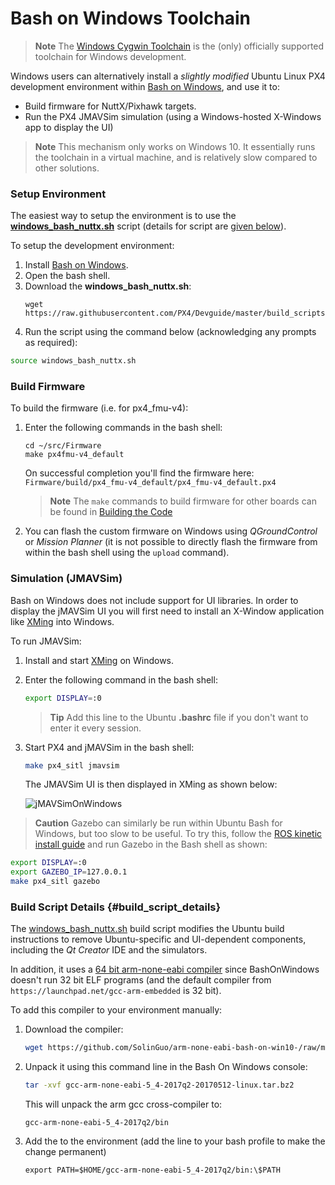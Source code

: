 # Bash on Windows Toolchain

> **Note** The [Windows Cygwin Toolchain](../setup/dev_env_windows_cygwin.md) is the (only) officially supported toolchain for Windows development.

Windows users can alternatively install a *slightly modified* Ubuntu Linux PX4 development environment within [Bash on Windows](https://github.com/Microsoft/BashOnWindows), and use it to:
* Build firmware for NuttX/Pixhawk targets. 
* Run the PX4 JMAVSim simulation (using a Windows-hosted X-Windows app to display the UI)

> **Note** This mechanism only works on Windows 10. It essentially runs the toolchain in a virtual machine, and is relatively slow compared to other solutions.


### Setup Environment

The easiest way to setup the environment is to use the <strong><a href="https://raw.githubusercontent.com/PX4/Devguide/master/build_scripts/windows_bash_nuttx.sh" target="_blank" download>windows_bash_nuttx.sh</a></strong> script (details for script are [given below](#build_script_details)).

To setup the development environment:
1. Install [Bash on Windows](https://github.com/Microsoft/BashOnWindows).
1. Open the bash shell. 
1. Download the **windows_bash_nuttx.sh**:
   ```
   wget https://raw.githubusercontent.com/PX4/Devguide/master/build_scripts/windows_bash_nuttx.sh
   ```
1. Run the script using the command below (acknowledging any prompts as required):
  ```sh
  source windows_bash_nuttx.sh
  ```
  
### Build Firmware

To build the firmware (i.e. for px4_fmu-v4):
1. Enter the following commands in the bash shell:
   ```
   cd ~/src/Firmware
   make px4fmu-v4_default
   ```
   On successful completion you'll find the firmware here: `Firmware/build/px4_fmu-v4_default/px4_fmu-v4_default.px4`
   
   > **Note** The `make` commands to build firmware for other boards can be found in [Building the Code](../setup/building_px4.md#nuttx--pixhawk-based-boards)
   
1. You can flash the custom firmware on Windows using *QGroundControl* or *Mission Planner* (it is not possible to directly flash the firmware from within the bash shell using the `upload` command).


### Simulation (JMAVSim)

Bash on Windows does not include support for UI libraries. In order to display the jMAVSim UI you will first need to install an X-Window application like [XMing](https://sourceforge.net/projects/xming/) into Windows.

To run JMAVSim:
1. Install and start [XMing](https://sourceforge.net/projects/xming/) on Windows.
1. Enter the following command in the bash shell:
   ```sh
   export DISPLAY=:0
   ```
   > **Tip** Add this line to the Ubuntu **.bashrc** file if you don't want to enter it every session.
1. Start PX4 and jMAVSim in the bash shell:
   ```sh
   make px4_sitl jmavsim
   ```
   The JMAVSim UI is then displayed in XMing as shown below:
   
   ![jMAVSimOnWindows](../../assets/simulation/JMAVSim_on_Windows.PNG)
   
> **Caution** Gazebo can similarly be run within Ubuntu Bash for Windows, but too slow to be useful. To try this, follow the [ROS kinetic install guide](http://wiki.ros.org/kinetic/Installation/Ubuntu) and run Gazebo in the Bash shell as shown:
  ```sh
  export DISPLAY=:0
  export GAZEBO_IP=127.0.0.1
  make px4_sitl gazebo
 ```


### Build Script Details {#build_script_details}

The <a href="https://raw.githubusercontent.com/PX4/Devguide/master/build_scripts/windows_bash_nuttx.sh">windows_bash_nuttx.sh</a> build script modifies the Ubuntu build instructions to remove Ubuntu-specific and UI-dependent components, including the *Qt Creator* IDE and the simulators. 

In addition, it uses a [64 bit arm-none-eabi compiler](https://github.com/SolinGuo/arm-none-eabi-bash-on-win10-.git) 
since BashOnWindows doesn't run 32 bit ELF programs (and the default compiler from `https://launchpad.net/gcc-arm-embedded` is 32 bit).

To add this compiler to your environment manually:

1. Download the compiler:
   ```sh
   wget https://github.com/SolinGuo/arm-none-eabi-bash-on-win10-/raw/master/gcc-arm-none-eabi-5_4-2017q2-20170512-linux.tar.bz2
   ```
1. Unpack it using this command line in the Bash On Windows console:
   ```sh
   tar -xvf gcc-arm-none-eabi-5_4-2017q2-20170512-linux.tar.bz2
   ```
   This will unpack the arm gcc cross-compiler to:
   ```
   gcc-arm-none-eabi-5_4-2017q2/bin
   ```
1. Add the to the environment (add the line to your bash profile to make the change permanent)
   ```
   export PATH=$HOME/gcc-arm-none-eabi-5_4-2017q2/bin:\$PATH
   ```
